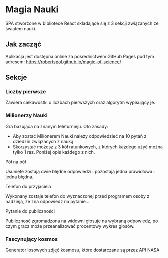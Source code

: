 # Magia Nauki

SPA stworzone w bibliotece React składające się z 3 sekcji związanych ze światem nauki.

## Jak zacząć

Aplikacja jest dostępna online za pośrednictwem GitHub Pages pod tym adresem:
https://robertspol.github.io/magic-of-science/

## Sekcje

### Liczby pierwsze

Zawiera ciekawostki o liczbach pierwszych oraz algorytm wypisujący je.

### Milionerzy Nauki

Gra bazująca na znanym teleturnieju. Oto zasady:
- Aby zostać Milionerem Nauki należy odpowiedzieć na 10 pytań z dziedzin związanych z nauką
- Skorzystać możesz z 3 kół ratunkowych, z których każdego użyć można tylko 1 raz. Poniżej opis każdego z nich.
  
Pół na pół

Usunięte zostają dwie błędne odpowiedzi i pozostają jedna prawidłowa i jedna błędna.

Telefon do przyjaciela

Wykonany zostaje telefon do wyznaczonej przed programem osoby z nadzieją, że zna odpowiedź na pytanie...

Pytanie do publiczności

Publiczność zgromadzona na widowni głosuje na wybraną odpowiedź, po czym gracz może przeanalizować procentowy wykres głosów.

### Fascynujący kosmos

Generator losowych zdjęć kosmosu, które dostarczane są przez API NASA

